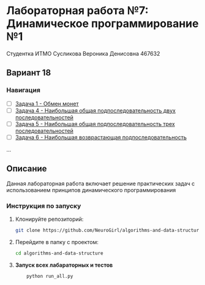 # Лабораторная работа №7: Динамическое программирование №1 
Студентка ИТМО Сусликова Вероника Денисовна 467632

## Вариант 18

### Навигация

- [ ] [Задача 1 - Обмен монет](task1/README.md)
- [ ] [Задача 4 - Наибольшая общая подпоследовательность двух последовательностей](task4/README.md)
- [ ] [Задача 5 - Наибольшая общая подпоследовательность трех последовательностей](task5/README.md)
- [ ] [Задача 6 - Наибольшая возврастающая подпоследовательность](task6/README.md)
      
...
## Описание

Данная лабораторная работа включает решение практических задач с использованием принципов динамического программирования

### Инструкция по запуску

1. Клонируйте репозиторий:
   ```bash
   git clone https://github.com/NeuroGirl/algorithms-and-data-structure.git
   ```
2. Перейдите в папку с проектом:
   ```bash
   cd algorithms-and-data-structure
   ```
3. **Запуск всех лабараторных и тестов**
    ```bash
        python run_all.py
